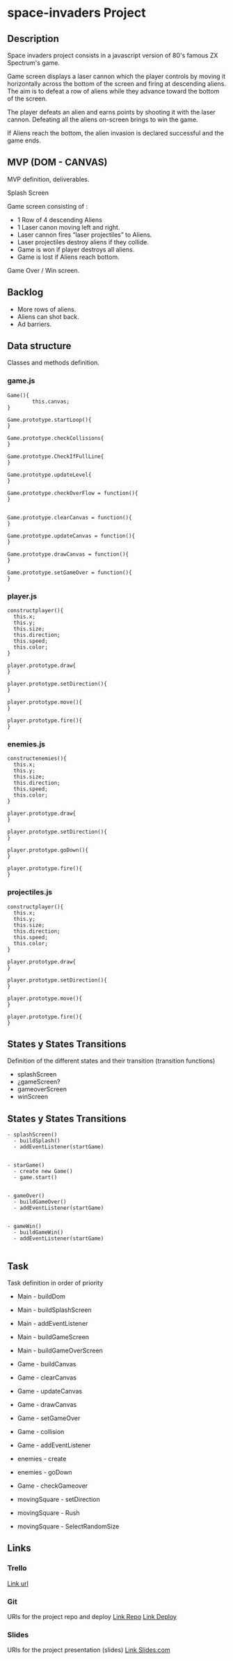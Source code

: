 # space-invaders Project


## Description

Space invaders project consists in a javascript version of 80's famous ZX Spectrum's game. 

Game screen displays a laser cannon which the player controls by moving it horizontally across the bottom of the screen and firing at descending aliens. The aim is to defeat a row of aliens while they advance toward the bottom of the screen. 

The player defeats an alien and earns points by shooting it with the laser cannon. Defeating all the aliens on-screen brings  to win the game.

If Aliens reach the bottom, the alien invasion is declared successful and the game ends. 

## MVP (DOM - CANVAS)
MVP definition, deliverables.

Splash Screen

Game screen consisting of : 
  -	1 Row of 4 descending Aliens
  -	1 Laser canon moving left and right.
  -	Laser cannon fires “laser projectiles” to Aliens.
  -	Laser projectiles destroy aliens if they collide.
  -	Game is won if player destroys all aliens.
  -	Game is lost if Aliens reach bottom.

Game Over / Win screen.


## Backlog

  - More rows of aliens.
  - Aliens can shot back.
  - Ad barriers.


## Data structure
Classes and methods definition.


### game.js
```
Game(){
        this.canvas;
}

Game.prototype.startLoop(){
}

Game.prototype.checkCollisions{
}

Game.prototype.CheckIfFullLine{
}

Game.prototype.updateLevel{
}

Game.prototype.checkOverFlow = function(){
}


Game.prototype.clearCanvas = function(){
}

Game.prototype.updateCanvas = function(){
}

Game.prototype.drawCanvas = function(){ 
}

Game.prototype.setGameOver = function(){
}
```

### player.js
```
constructplayer(){
  this.x;
  this.y;
  this.size;
  this.direction;
  this.speed; 
  this.color;
}

player.prototype.draw{
}

player.prototype.setDirection(){
}

player.prototype.move(){
}

player.prototype.fire(){
}

```


### enemies.js
```
constructenemies(){
  this.x;
  this.y;
  this.size;
  this.direction;
  this.speed; 
  this.color;
}

player.prototype.draw{
}

player.prototype.setDirection(){
}

player.prototype.goDown(){
}

player.prototype.fire(){
}

```
### projectiles.js
```
constructplayer(){
  this.x;
  this.y;
  this.size;
  this.direction;
  this.speed; 
  this.color;
}

player.prototype.draw{
}

player.prototype.setDirection(){
}

player.prototype.move(){
}

player.prototype.fire(){
}

```

## States y States Transitions
Definition of the different states and their transition (transition functions)

- splashScreen
- ¿gameScreen?
- gameoverScreen
- winScreen

## States y States Transitions
```
- splashScreen()
  - buildSplash()
  - addEventListener(startGame)
  
  
- starGame()
  - create new Game()
  - game.start()
  
  
- gameOver()
  - buildGameOver()
  - addEventListener(startGame) 


- gameWin()
  - buildGameWin()
  - addEventListener(startGame) 
  
```


## Task
Task definition in order of priority
- Main - buildDom
- Main - buildSplashScreen
- Main - addEventListener
- Main - buildGameScreen
- Main - buildGameOverScreen
- Game - buildCanvas
- Game - clearCanvas
- Game - updateCanvas
- Game - drawCanvas
- Game - setGameOver
- Game - collision
- Game - addEventListener
- enemies - create 
- enemies - goDown

- Game - checkGameover
- movingSquare - setDirection
- movingSquare - Rush
- movingSquare - SelectRandomSize

## Links


### Trello
[Link url](https://trello.com)


### Git
URls for the project repo and deploy
[Link Repo](http://github.com)
[Link Deploy](http://github.com)


### Slides
URls for the project presentation (slides)
[Link Slides.com](http://slides.com)
